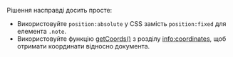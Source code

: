 Рішення насправді досить просте:

- Використовуйте `position:absolute` у CSS замість `position:fixed` для елемента `.note`.
- Використовуйте функцію [getCoords()](info:coordinates#getCoords) з розділу <info:coordinates>, щоб отримати координати відносно документа.
